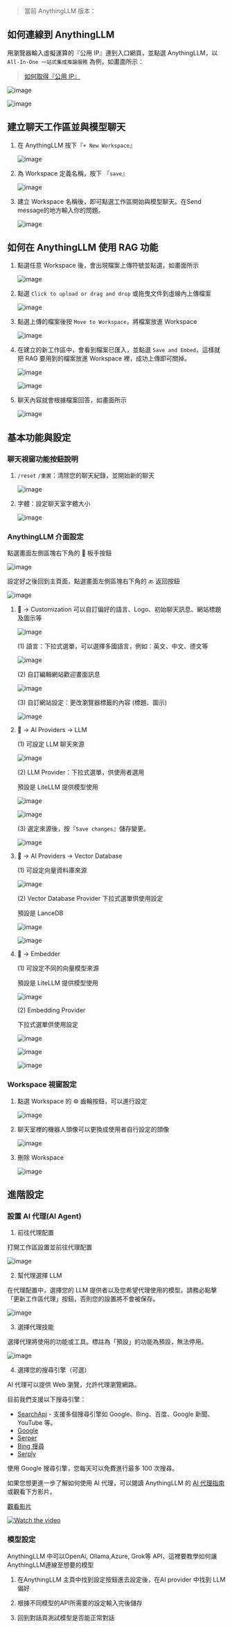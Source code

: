 
> 當前 AnythingLLM 版本：


## 如何連線到 AnythingLLM

用瀏覽器輸入虛擬運算的『公用 IP』連到入口網頁，並點選 AnythingLLM，以 `All-In-One 一站式集成推論服務` 為例，如畫面所示：

> [如何取得『公用 IP』](https://gitlab.td.nchc.org.tw/llm-taskforce/docs/docs-dev/-/wikis/llm-service-build.md#%E7%80%8F%E8%A6%BD%E5%99%A8%E9%80%A3%E7%B7%9A)

![image](https://gitlab.td.nchc.org.tw/genai-project/docs-dev/-/wikis/uploads/5c337ba88c2c4395d338ebb5ba598ac4/image.png)

![image](https://gitlab.td.nchc.org.tw/genai-project/docs-dev/-/wikis/uploads/017caabeaae7f1c70254db171c84a371/image.png)

## 建立聊天工作區並與模型聊天

1. 在 AnythingLLM 按下『`+ New Workspace`』

    ![image](https://gitlab.td.nchc.org.tw/genai-project/docs-dev/-/wikis/uploads/9e3d642f87fbecf51472b0249b42d7ba/image.png)

2. 為 Workspace 定義名稱，按下 『`save`』

    ![image](https://gitlab.td.nchc.org.tw/genai-project/docs-dev/-/wikis/uploads/c98a449ac699f70e4f64a26f5c16755e/image.png)

3. 建立 Workspace 名稱後，即可點選工作區開始與模型聊天。在Send message的地方輸入你的問題。

    ![image](https://gitlab.td.nchc.org.tw/genai-project/docs-dev/-/wikis/uploads/0a6d007c9c59c6db3df11e1be0f97b1d/image.png)

## 如何在 AnythingLLM 使用 RAG 功能

1. 點選任意 Workspace 後，會出現檔案上傳符號並點選，如畫面所示

    ![image](https://gitlab.td.nchc.org.tw/genai-project/docs-dev/-/wikis/uploads/581076e4be340c1b32426c3c0154b828/image.png)

2. 點選 `Click to upload or drag and drop` 或拖曳文件到虛線內上傳檔案

    ![image](https://gitlab.td.nchc.org.tw/genai-project/docs-dev/-/wikis/uploads/0ab5d5020931c6353dcdab8372fe1705/image.png)

3. 點選上傳的檔案後按 `Move to Workspace`，將檔案放進 Workspace

    ![image](https://gitlab.td.nchc.org.tw/genai-project/docs-dev/-/wikis/uploads/4bb39c120f403874c6845350d3b4ed55/image.png)

4. 在建立的新工作區中，會看到檔案已匯入，並點選 `Save and Embed`，這樣就把 RAG 要用到的檔案放進 Workspace 裡，成功上傳即可關掉。 

    ![image](https://gitlab.td.nchc.org.tw/genai-project/docs-dev/-/wikis/uploads/eb7c2245c20fc4667f4a6d9666fa67d3/image.png) 

    ![image](https://gitlab.td.nchc.org.tw/genai-project/docs-dev/-/wikis/uploads/e419ebf1b4e069d60b63c37de5b702fc/image.png)

5. 聊天內容就會根據檔案回答，如畫面所示

    ![image](https://gitlab.td.nchc.org.tw/genai-project/docs-dev/-/wikis/uploads/7c798dbb1db420e98c9a890b340e0163/image.png)

## 基本功能與設定

### 聊天視窗功能按鈕說明

1. `/reset` `/重置`：清除您的聊天紀錄，並開始新的聊天 

    ![image](https://gitlab.td.nchc.org.tw/genai-project/docs-dev/-/wikis/uploads/a352f9637672af8ed749880b6a3444cc/image.png)

2. 字體：設定聊天室字體大小

    ![image](https://gitlab.td.nchc.org.tw/genai-project/docs-dev/-/wikis/uploads/2a69bcb6d7fdd4fec833f38412ac2f3a/image.png)

### AnythingLLM 介面設定

點選畫面左側區塊右下角的 :wrench: 板手按鈕

![image](https://gitlab.td.nchc.org.tw/genai-project/docs-dev/-/wikis/uploads/5828e5b53fd79eb97bee87b887744a1e/image.png)

設定好之後回到主頁面，點選畫面左側區塊右下角的 :back: 返回按鈕 

![image](https://gitlab.td.nchc.org.tw/genai-project/docs-dev/-/wikis/uploads/3ac7b8fbbaa11c8873ccd9c7206654ee/image.png)

1. :wrench: -\> Customization 可以自訂偏好的語言、Logo、初始聊天訊息、網站標題及圖示等 

    ![image](https://gitlab.td.nchc.org.tw/genai-project/docs-dev/-/wikis/uploads/e4f45da2e2d7acae18543a5df6499ba6/image.png) 

    (1) 語言：下拉式選單，可以選擇多國語言，例如：英文、中文、德文等 

    ![image](https://gitlab.td.nchc.org.tw/genai-project/docs-dev/-/wikis/uploads/06cf6e8c932e6cdd9c78d3fcc342deef/image.png) 

    (2) 自訂編輯網站歡迎畫面訊息 

    ![image](https://gitlab.td.nchc.org.tw/genai-project/docs-dev/-/wikis/uploads/89cdd97406868acc2fcef97c11aeadfe/image.png) 

    (3) 自訂網站設定：更改瀏覽器標籤的內容 (標題、圖示) 

    ![image](https://gitlab.td.nchc.org.tw/genai-project/docs-dev/-/wikis/uploads/53f8a024a0bd48f844aa565bb9fd7d5c/image.png)

2. :wrench: -\> AI Providers -\> LLM 

    (1) 可設定 LLM 聊天來源 

    ![image](https://gitlab.td.nchc.org.tw/genai-project/docs-dev/-/wikis/uploads/8122f53a473910b0839f3db776e8bf3a/image.png) 

    (2) LLM Provider：下拉式選單，供使用者選用

    預設是 LiteLLM 提供模型使用

    ![image](https://gitlab.td.nchc.org.tw/genai-project/docs-dev/-/wikis/uploads/f7145728dbe845f04624fd3cfdfde704/image.png) 

    ![image](https://gitlab.td.nchc.org.tw/genai-project/docs-dev/-/wikis/uploads/201b2affd4d34d4928c2848f1264e25b/image.png) 

    (3) 選定來源後，按『`Save changes`』儲存變更。 

    ![image](https://gitlab.td.nchc.org.tw/genai-project/docs-dev/-/wikis/uploads/643dd132fb06cbdec3c6f22125fa540f/image.png)

3. :wrench: -\> AI Providers -\> Vector Database 

    (1) 可設定向量資料庫來源 

    ![image](https://gitlab.td.nchc.org.tw/genai-project/docs-dev/-/wikis/uploads/e66adbaa3a89457e805c6dd3b37222c0/image.png) 

    (2) Vector Database Provider 下拉式選單供使用設定

    預設是 LanceDB

    ![image](https://gitlab.td.nchc.org.tw/genai-project/docs-dev/-/wikis/uploads/81d8e0feb3f1472e320fed261eea9ba5/image.png) 

    ![image](https://gitlab.td.nchc.org.tw/genai-project/docs-dev/-/wikis/uploads/c053cf64a675c574959c8e1a4ce5d79d/image.png)

4. :wrench: -\> Embedder 

    (1) 可設定不同的向量模型來源

    預設是 LiteLLM 提供模型使用

    ![image](https://gitlab.td.nchc.org.tw/genai-project/docs-dev/-/wikis/uploads/469b548e0b60744c606676a908e2933d/image.png)

    (2) Embedding Provider

    下拉式選單供使用設定

    ![image](https://gitlab.td.nchc.org.tw/genai-project/docs-dev/-/wikis/uploads/de1e2863734c707d33f40379b661afd0/image.png)

    ![image](https://gitlab.td.nchc.org.tw/genai-project/docs-dev/-/wikis/uploads/9972cf0d48bbd3e8ce20e6cc041711d0/image.png) 

    ![image](https://gitlab.td.nchc.org.tw/genai-project/docs-dev/-/wikis/uploads/44ac744ce5950d91f6717f88c22b3384/image.png)

### Workspace 視窗設定

1. 點選 Workspace 的 ⚙️ 齒輪按鈕，可以進行設定

    ![image](https://gitlab.td.nchc.org.tw/genai-project/docs-dev/-/wikis/uploads/e136781178b8e9b7c518c38099a8bdfb/image.png)

2. 聊天室裡的機器人頭像可以更換成使用者自行設定的頭像

    ![image](https://gitlab.td.nchc.org.tw/genai-project/docs-dev/-/wikis/uploads/28bc375908038b4f7ddc8c41a7153886/image.png)

3. 刪除 Workspace

    ![image](https://gitlab.td.nchc.org.tw/genai-project/docs-dev/-/wikis/uploads/0658854f2cc26a787bea69a0ac6d62fd/image.png)

## 進階設定

### 設置 AI 代理(AI Agent)


1. 前往代理配置

打開工作區設置並前往代理配置

![image](https://gitlab.td.nchc.org.tw/genai-project/docs-dev/-/wikis/img/anythingllm_agent_1.png)

2. 幫代理選擇 LLM

在代理配置中，選擇您的 LLM 提供者以及您希望代理使用的模型。請務必點擊「更新工作區代理」按鈕，否則您的設置將不會被保存。

![image](https://gitlab.td.nchc.org.tw/genai-project/docs-dev/-/wikis/img/anythingllm_agent_2.png)

3. 選擇代理技能

選擇代理將使用的功能或工具。標註為「預設」的功能為預設，無法停用。

![image](https://gitlab.td.nchc.org.tw/genai-project/docs-dev/-/wikis/img/anythingllm_agent_3.png)

4. 選擇您的搜尋引擎（可選）

AI 代理可以提供 Web 瀏覽，允許代理瀏覽網路。

目前我們支援以下搜尋引擎：

- [SearchApi](https://www.searchapi.io/) - 支援多個搜尋引擎如 Google、Bing、百度、Google 新聞、YouTube 等。
- [Google](https://www.google.com/)
- [Serper](https://serper.dev/)
- [Bing 搜尋](https://azure.microsoft.com/en-us/pricing/details/cognitive-services/bing-entity-search-api/)
- [Serply](https://serply.io/)

使用 Google 搜尋引擎，您每天可以免費進行最多 100 次搜尋。

如果您想更進一步了解如何使用 AI 代理，可以閱讀 AnythingLLM 的 [AI 代理指南](https://docs.useanything.com/agent/usage)或觀看下方影片。

[觀看影片](https://www.youtube.com/watch?v=4UFrVvy7VlA)


[![Watch the video](https://img.youtube.com/vi/4UFrVvy7VlA/0.jpg)](https://www.youtube.com/watch?v=4UFrVvy7VlA)



### 模型設定

AnythingLLM 中可以OpenAi, Ollama,Azure, Grok等 API，這裡要教學如何讓AnythingLLM連線至想要的模型

1. 在AnythingLLM 主頁中找到設定按鈕進去設定後，在AI provider 中找到 LLM 偏好

2. 根據不同模型的API所需要的設定輸入完後儲存

3. 回到對話頁測試模型是否能正常對話
